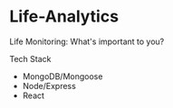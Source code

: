 # Life-Analytics
Life Monitoring: What's important to you?


Tech Stack
- MongoDB/Mongoose
- Node/Express
- React
